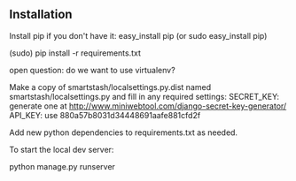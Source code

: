 
Installation
-------------

Install pip if you don't have it:
easy_install pip (or sudo easy_install pip)

(sudo) pip install -r requirements.txt

open question: do we want to use virtualenv?

Make a copy of smartstash/localsettings.py.dist named smartstash/localsettings.py
and fill in any required settings:
SECRET_KEY: generate one at http://www.miniwebtool.com/django-secret-key-generator/
API_KEY: use 880a57b8031d34448691aafe881cfd2f

Add new python dependencies to requirements.txt as needed.


To start the local dev server:

python manage.py runserver

